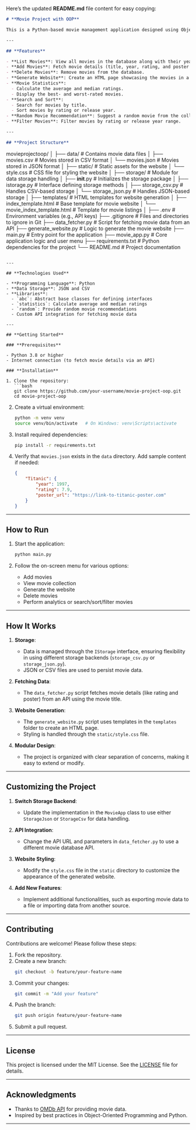 Here’s the updated **README.md** file content for easy copying:

```markdown
# **Movie Project with OOP**

This is a Python-based movie management application designed using Object-Oriented Programming (OOP) principles. The project allows users to manage their movie database, perform various operations like adding, deleting, and filtering movies, and generate an HTML website to showcase the collection.

---

## **Features**

- **List Movies**: View all movies in the database along with their year and rating.
- **Add Movies**: Fetch movie details (title, year, rating, and poster URL) from an API and add them to the database.
- **Delete Movies**: Remove movies from the database.
- **Generate Website**: Create an HTML page showcasing the movies in a user-friendly format.
- **Movie Statistics**:
  - Calculate the average and median ratings.
  - Display the best- and worst-rated movies.
- **Search and Sort**:
  - Search for movies by title.
  - Sort movies by rating or release year.
- **Random Movie Recommendation**: Suggest a random movie from the collection.
- **Filter Movies**: Filter movies by rating or release year range.

---

## **Project Structure**

```
movieprojectoop/
│
├── data/                   # Contains movie data files
│   ├── movies.csv          # Movies stored in CSV format
│   └── movies.json         # Movies stored in JSON format
│
├── static/                 # Static assets for the website
│   └── style.css           # CSS file for styling the website
│
├── storage/                # Module for data storage handling
│   ├── __init__.py         # Initializes the storage package
│   ├── istorage.py         # Interface defining storage methods
│   ├── storage_csv.py      # Handles CSV-based storage
│   └── storage_json.py     # Handles JSON-based storage
│
├── templates/              # HTML templates for website generation
│   ├── index_template.html # Base template for movie website
│   └── movie_index_template.html  # Template for movie listings
│
├── .env                    # Environment variables (e.g., API keys)
├── .gitignore              # Files and directories to ignore in Git
├── data_fetcher.py         # Script for fetching movie data from an API
├── generate_website.py     # Logic to generate the movie website
├── main.py                 # Entry point for the application
├── movie_app.py            # Core application logic and user menu
├── requirements.txt        # Python dependencies for the project
└── README.md               # Project documentation
```

---

## **Technologies Used**

- **Programming Language**: Python
- **Data Storage**: JSON and CSV
- **Libraries**:
  - `abc`: Abstract base classes for defining interfaces
  - `statistics`: Calculate average and median ratings
  - `random`: Provide random movie recommendations
  - Custom API integration for fetching movie data

---

## **Getting Started**

### **Prerequisites**

- Python 3.8 or higher
- Internet connection (to fetch movie details via an API)

### **Installation**

1. Clone the repository:
   ```bash
   git clone https://github.com/your-username/movie-project-oop.git
   cd movie-project-oop
   ```

2. Create a virtual environment:
   ```bash
   python -m venv venv
   source venv/bin/activate   # On Windows: venv\Scripts\activate
   ```

3. Install required dependencies:
   ```bash
   pip install -r requirements.txt
   ```

4. Verify that `movies.json` exists in the `data` directory. Add sample content if needed:
   ```json
   {
       "Titanic": {
           "year": 1997,
           "rating": 7.9,
           "poster_url": "https://link-to-titanic-poster.com"
       }
   }
   ```

---

## **How to Run**

1. Start the application:
   ```bash
   python main.py
   ```

2. Follow the on-screen menu for various options:
   - Add movies
   - View movie collection
   - Generate the website
   - Delete movies
   - Perform analytics or search/sort/filter movies

---

## **How It Works**

1. **Storage**:
   - Data is managed through the `IStorage` interface, ensuring flexibility in using different storage backends (`storage_csv.py` or `storage_json.py`).
   - JSON or CSV files are used to persist movie data.

2. **Fetching Data**:
   - The `data_fetcher.py` script fetches movie details (like rating and poster) from an API using the movie title.

3. **Website Generation**:
   - The `generate_website.py` script uses templates in the `templates` folder to create an HTML page.
   - Styling is handled through the `static/style.css` file.

4. **Modular Design**:
   - The project is organized with clear separation of concerns, making it easy to extend or modify.

---

## **Customizing the Project**

1. **Switch Storage Backend**:
   - Update the implementation in the `MovieApp` class to use either `StorageJson` or `StorageCsv` for data handling.

2. **API Integration**:
   - Change the API URL and parameters in `data_fetcher.py` to use a different movie database API.

3. **Website Styling**:
   - Modify the `style.css` file in the `static` directory to customize the appearance of the generated website.

4. **Add New Features**:
   - Implement additional functionalities, such as exporting movie data to a file or importing data from another source.

---

## **Contributing**

Contributions are welcome! Please follow these steps:

1. Fork the repository.
2. Create a new branch:
   ```bash
   git checkout -b feature/your-feature-name
   ```
3. Commit your changes:
   ```bash
   git commit -m "Add your feature"
   ```
4. Push the branch:
   ```bash
   git push origin feature/your-feature-name
   ```
5. Submit a pull request.

---

## **License**

This project is licensed under the MIT License. See the [LICENSE](LICENSE) file for details.

---

## **Acknowledgments**

- Thanks to [OMDb API](http://www.omdbapi.com/) for providing movie data.
- Inspired by best practices in Object-Oriented Programming and Python.

---
``` 